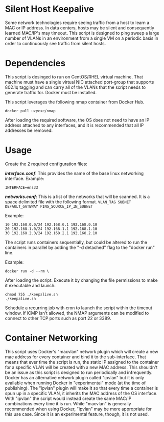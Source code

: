 # Silent Host Keepalive

Some network technologies require seeing traffic from a host to learn a MAC or IP address.  In data centers, hosts may be silent and consequently learned MAC/IP's may timeout.  This script is designed to ping sweep a large number of VLANs in an environment from a single VM on a periodic basis in order to continuously see traffic from silent hosts.

# Dependencies

This script is desinged to run on CentOS/RHEL virtual machine.  That machine must have a single virtual NIC attached port-group that supports 802.1q tagging and can carry all of the VLANs that the script needs to generate traffic for.  Docker must be installed.

This script leverages the following nmap container from Docker Hub.
```
docker pull uzyexe/nmap
```

After loading the required software, the OS does not need to have an IP address attached to any interfaces, and it is recommended that all IP addresses be removed.

# Usage

Create the 2 required configuration files:

***interface.conf***: This provides the name of the base linux networking interface.
Example:
```
INTERFACE=ens33
```

***networks.conf***: This is a list of the networks that will be scanned.  It is a space delimited file with the following format.
`VLAN_TAG SUBNET DEFAULT_GATEWAY PING_SOURCE_IP_IN_SUBNET`

Example:
```
10 192.168.0.0/24 192.168.0.1 192.168.0.10
20 192.168.1.0/24 192.168.1.1 192.168.1.10
30 192.168.2.0/24 192.168.2.1 192.168.2.10
```

The script runs containers sequentially, but could be altered to run the containers in parallel by adding the "-d detached" flag to the "docker run" line.

Example:
```
docker run -d --rm \
```

After loading the script.  Execute it by changing the file permissions to make it executable and launch.
```
chmod 755 ./keepalive.sh
./keepalive.sh
```

Schedule a recurring job with cron to launch the script within the timeout window.  If ICMP isn't allowed, the NMAP arguments can be modified to connect to other TCP ports such as port 22 or 3389.

# Container Networking

This script uses Docker's "macvlan" network plugin which will create a new mac address for every container and bind it to the sub-interface.  That means that ever time the script is run, the static IP assigned to the container for a specific VLAN will be created with a new MAC address.  This shouldn't be an issue as this script is designed to run periodically and infrequently.  Docker has an alternative network plugin called "ipvlan" but it is only available when running Docker in "experimental" mode (at the time of publishing).  The "ipvlan" plugin will make it so that every time a container is spun up in a specific VLAN, it inherits the MAC address of the OS interface.  With "ipvlan" the script would instead create the same MAC/IP combinations every time it is run.  While "macvlan" is generally recommended when using Docker, "ipvlan" may be more appropriate for this use case.  Since it is an experimental feature, though, it is not used.